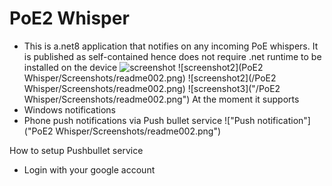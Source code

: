# PoE2 Whisper

- This is a.net8 application that notifies on any incoming PoE whispers. It is published as self-contained hence does not require .net runtime to be installed on the device
![screenshot](/Screenshots/readme002.png)
![screenshot2](PoE2 Whisper/Screenshots/readme002.png)
![screenshot2](/PoE2 Whisper/Screenshots/readme002.png)
![screenshot3]("/PoE2 Whisper/Screenshots/readme002.png")
At the moment it supports
- Windows notifications
- Phone push notifications via Push bullet service
!["Push notification"]("PoE2 Whisper/Screenshots/readme002.png")

How to setup Pushbullet service
 - Login with your google account